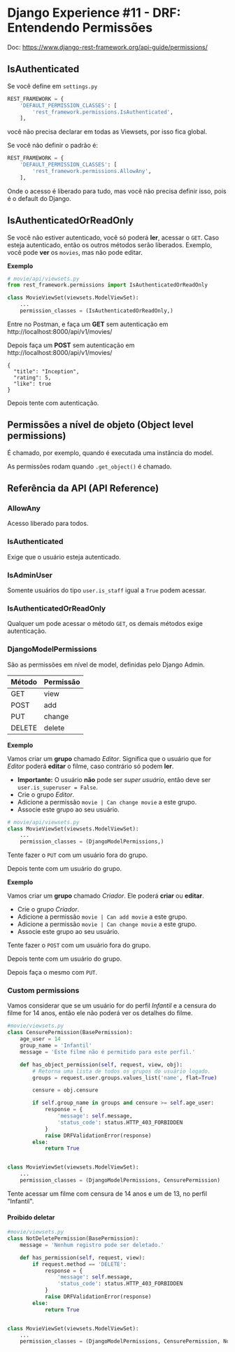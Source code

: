 # Django Experience #11 - DRF: Entendendo Permissões


Doc: https://www.django-rest-framework.org/api-guide/permissions/


## IsAuthenticated

Se você define em `settings.py`

```python
REST_FRAMEWORK = {
    'DEFAULT_PERMISSION_CLASSES': [
        'rest_framework.permissions.IsAuthenticated',
    ],
```

você não precisa declarar em todas as Viewsets, por isso fica global.

Se você não definir o padrão é:

```python
REST_FRAMEWORK = {
    'DEFAULT_PERMISSION_CLASSES': [
        'rest_framework.permissions.AllowAny',
    ],
```

Onde o acesso é liberado para tudo, mas você não precisa definir isso, pois é o default do Django.


## IsAuthenticatedOrReadOnly

Se você não estiver autenticado, você só poderá **ler**, acessar o `GET`. Caso esteja autenticado, então os outros métodos serão liberados. Exemplo, você pode **ver** os `movies`, mas não pode editar.

**Exemplo**


```python
# movie/api/viewsets.py
from rest_framework.permissions import IsAuthenticatedOrReadOnly

class MovieViewSet(viewsets.ModelViewSet):
    ...
    permission_classes = (IsAuthenticatedOrReadOnly,)
```

Entre no Postman, e faça um **GET** sem autenticação em http://localhost:8000/api/v1/movies/

Depois faça um **POST** sem autenticação em http://localhost:8000/api/v1/movies/


```
{
  "title": "Inception",
  "rating": 5,
  "like": true
}
```

Depois tente com autenticação.


## Permissões a nível de objeto (Object level permissions)

É chamado, por exemplo, quando é executada uma instância do model.

As permissões rodam quando `.get_object()` é chamado.




## Referência da API (API Reference)

### AllowAny

Acesso liberado para todos.


### IsAuthenticated

Exige que o usuário esteja autenticado.


### IsAdminUser

Somente usuários do tipo `user.is_staff` igual a `True` podem acessar.


### IsAuthenticatedOrReadOnly

Qualquer um pode acessar o método `GET`, os demais métodos exige autenticação.


### DjangoModelPermissions

São as permissões em nível de model, definidas pelo Django Admin.

| Método | Permissão   |
|--------|-------------|
| GET    | view        |
| POST   | add         |
| PUT    | change      |
| DELETE | delete      |

**Exemplo**

Vamos criar um **grupo** chamado *Editor*. Significa que o usuário que for *Editor* poderá **editar** o filme, caso contrário só podem **ler**.

* **Importante:** O usuário **não** pode ser *super usuário*, então deve ser `user.is_superuser = False`.
* Crie o grupo *Editor*.
* Adicione a permissão `movie | Can change movie` a este grupo.
* Associe este grupo ao seu usuário.

```python
# movie/api/viewsets.py
class MovieViewSet(viewsets.ModelViewSet):
    ...
    permission_classes = (DjangoModelPermissions,)
```

Tente fazer o `PUT` com um usuário fora do grupo.

Depois tente com um usuário do grupo.


**Exemplo**

Vamos criar um **grupo** chamado *Criador*. Ele poderá **criar** ou **editar**.

* Crie o grupo *Criador*.
* Adicione a permissão `movie | Can add movie` a este grupo.
* Adicione a permissão `movie | Can change movie` a este grupo.
* Associe este grupo ao seu usuário.

Tente fazer o `POST` com um usuário fora do grupo.

Depois tente com um usuário do grupo.

Depois faça o mesmo com `PUT`.


### Custom permissions

Vamos considerar que se um usuário for do perfil *Infantil* e a censura do filme for 14 anos, então ele não poderá ver os detalhes do filme.

```python
#movie/viewsets.py
class CensurePermission(BasePermission):
    age_user = 14
    group_name = 'Infantil'
    message = 'Este filme não é permitido para este perfil.'

    def has_object_permission(self, request, view, obj):
        # Retorna uma lista de todos os grupos do usuário logado.
        groups = request.user.groups.values_list('name', flat=True)

        censure = obj.censure

        if self.group_name in groups and censure >= self.age_user:
            response = {
                'message': self.message,
                'status_code': status.HTTP_403_FORBIDDEN
            }
            raise DRFValidationError(response)
        else:
            return True


class MovieViewSet(viewsets.ModelViewSet):
    ...
    permission_classes = (DjangoModelPermissions, CensurePermission)
```

Tente acessar um filme com censura de 14 anos e um de 13, no perfil "Infantil".

#### Proibido deletar

```python
#movie/viewsets.py
class NotDeletePermission(BasePermission):
    message = 'Nenhum registro pode ser deletado.'

    def has_permission(self, request, view):
        if request.method == 'DELETE':
            response = {
                'message': self.message,
                'status_code': status.HTTP_403_FORBIDDEN
            }
            raise DRFValidationError(response)
        else:
            return True


class MovieViewSet(viewsets.ModelViewSet):
    ...
    permission_classes = (DjangoModelPermissions, CensurePermission, NotDeletePermission)
```

